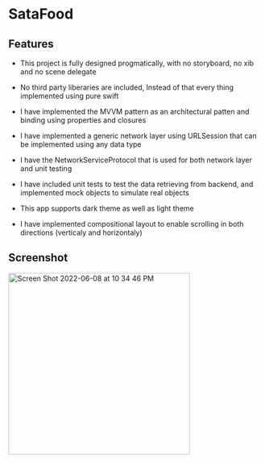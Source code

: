 #  SataFood

## Features

* This project is fully designed progmatically, with no storyboard, no xib and no scene delegate

* No third party liberaries are included, Instead of that every thing implemented using pure swift

* I have implemented the MVVM pattern as an architectural patten and binding using properties and closures

* I have implemented a generic network layer using URLSession that can be implemented using any data type

* I have the NetworkServiceProtocol that is used for both network layer and unit testing

* I have included unit tests to test the data retrieving from backend, and implemented mock objects to simulate real objects

* This app supports dark theme as well as light theme

* I have implemented compositional layout to enable scrolling in both directions (verticaly and horizontaly) 

## Screenshot


<img width="360" alt="Screen Shot 2022-06-08 at 10 34 46 PM" src="https://user-images.githubusercontent.com/33458355/1727![IMG_3097](https://github.com/abdelrahmansalahkhamis/SataFood/assets/33458355/a9e53a5a-4f23-43a0-bb0f-52badcdf6137)
![IMG_3098](https://github.com/abdelrahmansalahkhamis/SataFood/assets/33458355/50911deb-dec7-4e28-bcff-5005056ac580)
![IMG_3099](https://github.com/abdelrahmansalahkhamis/SataFood/assets/33458355/7cb40da2-c0f8-4da2-9c40-45c1ee3fe026)
![IMG_3100](https://github.com/abdelrahmansalahkhamis/SataFood/assets/33458355/3ee58ecf-6bda-44d9-a468-3f93f664ee3f)
12785-7e02753b-ca65-45c2-a126-3321a08cb34a.png">


